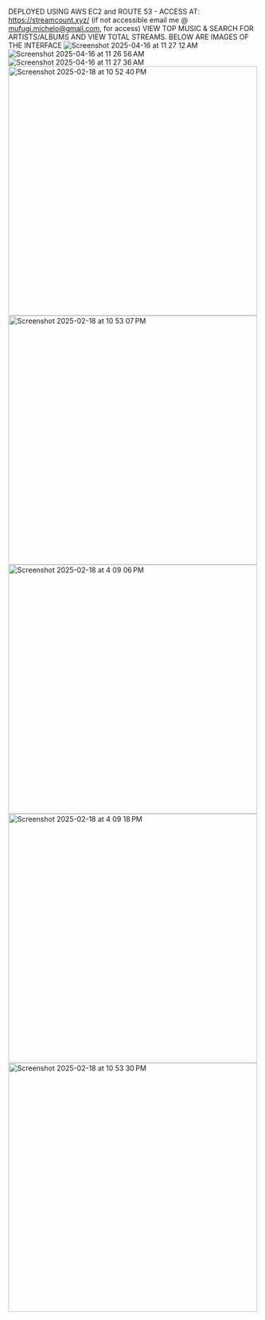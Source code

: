 DEPLOYED USING AWS EC2 and ROUTE 53 - ACCESS AT: https://streamcount.xyz/ (if not accessible email me @ mufugi.michelo@gmail.com, for access)
VIEW TOP MUSIC & SEARCH FOR ARTISTS/ALBUMS AND VIEW TOTAL STREAMS. BELOW ARE IMAGES OF THE INTERFACE
![Screenshot 2025-04-16 at 11 27 12 AM](https://github.com/user-attachments/assets/86eab932-3ebf-4b52-9a83-e248c1db0d5e)
![Screenshot 2025-04-16 at 11 26 56 AM](https://github.com/user-attachments/assets/d6a3656c-5adc-4ea8-ab39-8aa6d87e7942)
![Screenshot 2025-04-16 at 11 27 36 AM](https://github.com/user-attachments/assets/e1d94742-ddd1-460f-a46c-485f9cfa9e02)
<img width="500" alt="Screenshot 2025-02-18 at 10 52 40 PM" src="https://github.com/user-attachments/assets/150b2041-8fa3-4e3d-b8b1-763d1b044cca" />
<img width="500" alt="Screenshot 2025-02-18 at 10 53 07 PM" src="https://github.com/user-attachments/assets/0db62ea8-f769-469c-848b-f25cfecd10ea" />
<img width="500" alt="Screenshot 2025-02-18 at 4 09 06 PM" src="https://github.com/user-attachments/assets/2965be12-9b01-4da6-bfa2-598a66b1dac8" />
<img width="500" alt="Screenshot 2025-02-18 at 4 09 18 PM" src="https://github.com/user-attachments/assets/84e78036-c9e5-47e1-8e22-8c6748003d09" />
<img width="500" alt="Screenshot 2025-02-18 at 10 53 30 PM" src="https://github.com/user-attachments/assets/5b786805-6476-405e-b243-d63fc6fe3f97" />



